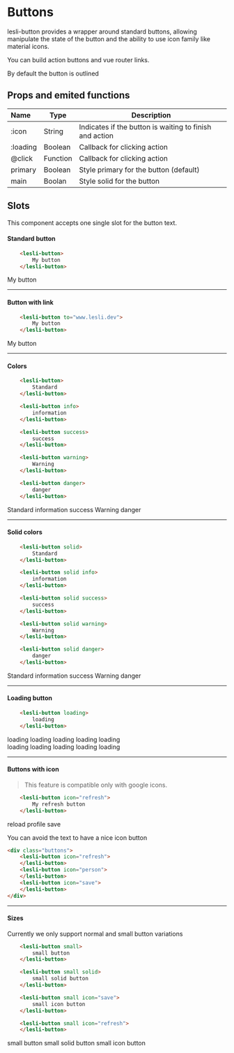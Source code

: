 <script setup>
    import LesliButton from "./Button.vue"
</script>

# Buttons

lesli-button provides a wrapper around standard buttons, allowing manipulate the state of the button and the ability to use icon family like material icons.

You can build action buttons and vue router links.

By default the button is outlined

## Props and emited functions

| Name | Type | Description  |
|:---  |---   |---           |
| :icon | String | Indicates if the button is waiting to finish and action | 
| :loading | Boolean | Callback for clicking action | 
| @click | Function | Callback for clicking action | 
| primary | Boolean | Style primary for the button (default) | 
| main | Boolan | Style solid for the button | 


## Slots
This component accepts one single slot for the button text.

#### Standard button 
```html
    <lesli-button>
        My button
    </lesli-button>
```

<lesli-button>
    My button
</lesli-button>

<hr />


#### Button with link
```html
    <lesli-button to="www.lesli.dev">
        My button
    </lesli-button>
```

<lesli-button>
    My button
</lesli-button>

<hr />


#### Colors
```html
    <lesli-button>
        Standard
    </lesli-button>

    <lesli-button info>
        information
    </lesli-button>

    <lesli-button success>
        success
    </lesli-button>

    <lesli-button warning>
        Warning
    </lesli-button>

    <lesli-button danger>
        danger
    </lesli-button>
```
<div class="buttons">
    <lesli-button>
        Standard
    </lesli-button>
    <lesli-button info>
        information
    </lesli-button>
    <lesli-button success>
        success
    </lesli-button>
    <lesli-button warning>
        Warning
    </lesli-button>
    <lesli-button danger>
        danger
    </lesli-button>
</div>


<hr />


#### Solid colors
```html
    <lesli-button solid>
        Standard
    </lesli-button>

    <lesli-button solid info>
        information
    </lesli-button>

    <lesli-button solid success>
        success
    </lesli-button>

    <lesli-button solid warning>
        Warning
    </lesli-button>

    <lesli-button solid danger>
        danger
    </lesli-button>
```
<div class="buttons">
    <lesli-button solid>
        Standard
    </lesli-button>
    <lesli-button solid info>
        information
    </lesli-button>
    <lesli-button solid success>
        success
    </lesli-button>
    <lesli-button solid warning>
        Warning
    </lesli-button>
    <lesli-button solid danger>
        danger
    </lesli-button>
</div>

<hr />

#### Loading button 

```html
    <lesli-button loading>
        loading
    </lesli-button>
```

<div class="buttons mb-3">
    <lesli-button loading>
        loading
    </lesli-button>
    <lesli-button loading info>
        loading
    </lesli-button>
    <lesli-button loading success>
        loading
    </lesli-button>
    <lesli-button loading warning>
        loading
    </lesli-button>
    <lesli-button loading danger>
        loading
    </lesli-button>
</div>
<div class="buttons">
    <lesli-button loading solid>
        loading
    </lesli-button>
    <lesli-button loading solid info>
        loading
    </lesli-button>
    <lesli-button loading solid success>
        loading
    </lesli-button>
    <lesli-button loading solid warning>
        loading
    </lesli-button>
    <lesli-button loading solid danger>
        loading
    </lesli-button>
</div>

<hr />


#### Buttons with icon

> This feature is compatible only with google icons.


```html
    <lesli-button icon="refresh">
        My refresh button
    </lesli-button>
```
<div class="buttons">
    <lesli-button icon="refresh">
        reload
    </lesli-button>
    <lesli-button icon="person">
        profile
    </lesli-button>
    <lesli-button icon="save">
        save
    </lesli-button>
</div>

You can avoid the text to have a nice icon button

```html
<div class="buttons">
    <lesli-button icon="refresh">
    </lesli-button>
    <lesli-button icon="person">
    </lesli-button>
    <lesli-button icon="save">
    </lesli-button>
</div>
```

<div class="buttons">
    <lesli-button icon="refresh">
    </lesli-button>
    <lesli-button icon="person">
    </lesli-button>
    <lesli-button icon="save">
    </lesli-button>
</div>


<hr />


#### Sizes 
Currently we only support normal and small button variations

```html
    <lesli-button small>
        small button
    </lesli-button>

    <lesli-button small solid>
        small solid button
    </lesli-button>

    <lesli-button small icon="save">
        small icon button
    </lesli-button>

    <lesli-button small icon="refresh">
    </lesli-button>
```
<div class="buttons">
    <lesli-button small>
        small button
    </lesli-button>
    <lesli-button small solid>
        small solid button
    </lesli-button>
    <lesli-button small icon="save">
        small icon button
    </lesli-button>
    <lesli-button small icon="refresh">
    </lesli-button>
</div>
